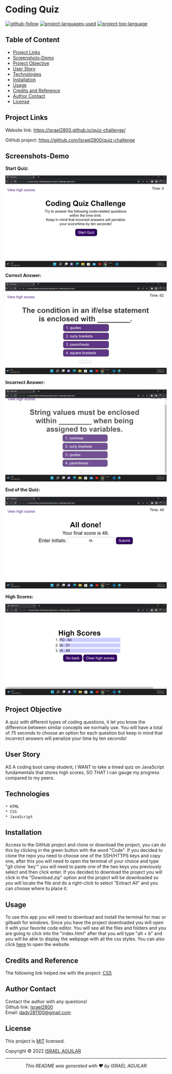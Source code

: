 # Coding Quiz

[![github-follow](https://img.shields.io/github/followers/israel2800?label=Follow&logoColor=blue&style=social)](https://github.com/israel2800)
[![project-languages-used](https://img.shields.io/github/languages/count/israel2800/team-profile-generator-challenge?color=important)](https://github.com/israel2800/quiz-challenge)
[![project-top-language](https://img.shields.io/github/languages/top/israel2800/quiz-challenge?color=orange)](https://github.com/israel2800/quiz-challenge)

## Table of Content
* [ Project Links ](#Project-Links)
* [ Screenshots-Demo ](#Screenshots)
* [ Project Objective ](#Project-Objective)
* [ User Story ](#User-Story)
* [ Technologies ](#Technologies)
* [ Installation ](#Installation)
* [ Usage ](#Usage)
* [ Credits and Reference ](#Credits-and-Reference)
* [ Author Contact ](#Author-Contact)
* [ License ](#License)

##  Project Links
Website link:
https://israel2800.github.io/quiz-challenge/

GitHub project:
https://github.com/Israel2800/quiz-challenge


## Screenshots-Demo
**Start Quiz:**

![Screenshot of the inital part of the quiz.](images/screenshot-1.png)

**Correct Answer:**

![Screenshot when you answer a correct answer.](images/screenshot-2.png)

**Incorrect Answer:**

![Screenshot when you answer an incorrect answer.](images/screenshot-3.png)

**End of the Quiz:**

![Screenshot when you finish the quiz.](images/screenshot-4.png)

**High Scores:**

![Screenshot of High Scores.](images/screenshot-5.png)

## Project Objective
A quiz with different types of coding questions, it let you know the difference between similar concepts we normally use. You will have a total of 75 seconds to choose an option for each question but keep in mind that incorrect answers will penalize your time by ten seconds!

## User Story
AS A coding boot camp student, I WANT to take a timed quiz on JavaScript fundamentals that stores high scores, SO THAT I can gauge my progress compared to my peers.

## Technologies 
```
* HTML
* CSS
* JavaScript
```

## Installation
Access to the GitHub project and clone or download the project, you can do this by clicking in the green button with the word "Code". If you decided to clone the repo you need to choose one of the SSH/HTTPS keys and copy one, after this you will need to open the terminal of your choice and type "git clone 'key'" you will need to paste one of the two keys you previously select and then click enter. If you decided to download the project you will click in the "Download.zip" option and the project will be downloaded so you will locate the file and do a right-click to select "Extract All" and you can choose where tu place it.

## Usage 
To use this app you will need to download and install the terminal for mac or gitbash for windows. Since you have the project downloaded you will open it with your favorite code editor. You will see all the files and folders and you are going to click into the "index.html" after that you will type "alt + b" and you will be able to display the webpage with all the css styles. You can also click [here](https://israel2800.github.io/quiz-challenge/) to open the website.

## Credits and Reference
The following link helped me with the project: [CSS](https://developer.mozilla.org/es/docs/Web/CSS)

## Author Contact
Contact the author with any questions!<br>
Github link: [Israel2800](https://github.com/israel2800)<br>
Email: dady281100@gmail.com

## License
This project is [MIT](https://choosealicense.com/licenses/mit/) licensed.<br />

Copyright © 2022 [ISRAEL AGUILAR](https://github.com/israel2800)

<hr>
<p align='center'><i>
This README was generated with ❤️ by ISRAEL AGUILAR
</i></p>
